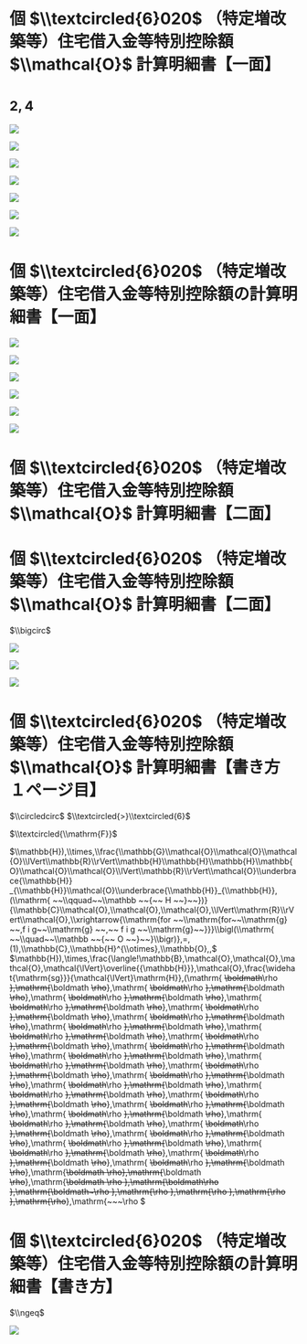 # 個 $\\textcircled{6}020$ （特定増改築等）住宅借入金等特別控除額 $\\mathcal{O}$ 計算明細書【一面】

# $^{2,4}$

![](https://www.nta.go.jp/tmp/a643b268-1a49-430a-a89f-10367069e3f5/images/4974f73fe756ecdaf3e7a68627a6ae85a69a977d90b9c789a2747dfbf78d88b0.jpg)

![](https://www.nta.go.jp/tmp/a643b268-1a49-430a-a89f-10367069e3f5/images/91c6fa65715f489894e3de39de5d48d9a807a0d3eb296567ef6dfe3e41954a5f.jpg)

![](https://www.nta.go.jp/tmp/a643b268-1a49-430a-a89f-10367069e3f5/images/eff32859af19b7a50a3d2d59122d812a0f032d33b4056c8423bf459099e9075f.jpg)

![](https://www.nta.go.jp/tmp/a643b268-1a49-430a-a89f-10367069e3f5/images/4fe503c932888cac74bfdecb13f5a9ee0c3d67f47ce1dde6e4ef533a32feab39.jpg)

![](https://www.nta.go.jp/tmp/a643b268-1a49-430a-a89f-10367069e3f5/images/09c03e7d06d0bdb045962e96f96ad092f8de4442ce5cc4e67e1882cb322cd19a.jpg)

![](https://www.nta.go.jp/tmp/a643b268-1a49-430a-a89f-10367069e3f5/images/cda38ed3a5c9ecbd1ea39a2af593c91f145cf16389756031846dbd9dd02662cc.jpg)

![](https://www.nta.go.jp/tmp/a643b268-1a49-430a-a89f-10367069e3f5/images/fdd2b897223c2a1a463c2bd6cbc78b80f4a6d19edb328a6f9b6c5ca8887a74b9.jpg)

# 個 $\\textcircled{6}020$ （特定増改築等）住宅借入金等特別控除額の計算明細書【一面】

![](https://www.nta.go.jp/tmp/a643b268-1a49-430a-a89f-10367069e3f5/images/46cfdd3b4f601ceeada2e90be719786586ff42cf37ec5e79fd56407abbcdd6b4.jpg)

![](https://www.nta.go.jp/tmp/a643b268-1a49-430a-a89f-10367069e3f5/images/af80f4d147d61074a6c7077d6f83e98df79da5f94e78f79d32238624893a0b81.jpg)

![](https://www.nta.go.jp/tmp/a643b268-1a49-430a-a89f-10367069e3f5/images/38e35b61b9ecb53718970488f6594bad514efab34dc47a6b4e97915174266bc1.jpg)

![](https://www.nta.go.jp/tmp/a643b268-1a49-430a-a89f-10367069e3f5/images/38233ac57e7824e321dba0a8247ab67542822246cc56ee19d2e13a64811cb180.jpg)

![](https://www.nta.go.jp/tmp/a643b268-1a49-430a-a89f-10367069e3f5/images/14a7723d69722814511ef1523ea223d97d919abac8655d5c577e95c884e43bd2.jpg)

![](https://www.nta.go.jp/tmp/a643b268-1a49-430a-a89f-10367069e3f5/images/1acfed3b06a75f3a26a8b8d041136766bddf207551209cfdd59fdbf7bd588e20.jpg)

# 個 $\\textcircled{6}020$ （特定増改築等）住宅借入金等特別控除額 $\\mathcal{O}$ 計算明細書【二面】

# 個 $\\textcircled{6}020$ （特定増改築等）住宅借入金等特別控除額 $\\mathcal{O}$ 計算明細書【二面】

$\\bigcirc$

![](https://www.nta.go.jp/tmp/a643b268-1a49-430a-a89f-10367069e3f5/images/828fbbdff92abd6a28a9e04929b1cfd8379e2cd0c70c8c8ff13c03ed61128d58.jpg)

![](https://www.nta.go.jp/tmp/a643b268-1a49-430a-a89f-10367069e3f5/images/fab9f83d6b862d490cc88b20a20507c900949947914d81d13c287fdc4546124d.jpg)

![](https://www.nta.go.jp/tmp/a643b268-1a49-430a-a89f-10367069e3f5/images/a078ce4c8c49c987cb87ca3fd3b6400044e63529d3d980c68cbeea5ea6b874e3.jpg)

# 個 $\\textcircled{6}020$ （特定増改築等）住宅借入金等特別控除額 $\\mathcal{O}$ 計算明細書【書き方 １ページ目】

$\\circledcirc$ $\\textcircled{>}\\textcircled{6}$

$\\textcircled{\\mathrm{F}}$

$\\mathbb{H}),\\times,\\frac{\\mathbb{G}\\mathcal{O}\\mathcal{O}\\mathcal{O}\\lVert\\mathbb{R}\\rVert\\mathbb{H}\\mathbb{H}\\mathbb{H}\\mathbb{O}\\mathcal{O}\\mathcal{O}\\lVert\\mathbb{R}\\rVert\\mathcal{O}\\underbrace{\\mathbb{H}} _{\\mathbb{H}}\\mathcal{O}\\underbrace{\\mathbb{H}}_{\\mathbb{H}},(\\mathrm{ ~~\\qquad~~\\mathbb ~~{~~ H ~~}~~})}{\\mathbb{C}\\mathcal{O},\\mathcal{O},\\mathcal{O},\\lVert\\mathrm{R}\\rVert\\mathcal{O},\\xrightarrow{\\mathrm{for ~~\\mathrm{for~~\\mathrm{g} ~~,f i g~~\\mathrm{g} ~~,~~ f i g ~~\\mathrm{g}~~}}}\\bigl(\\mathrm{ ~~\\quad~~\\mathbb ~~{~~ O ~~}~~}\\bigr)},=,(1),\\mathbb{C},\\mathbb{H}^{\\otimes},\\mathbb{O},,$ $\\mathbb{H}),\\times,\\frac{\\langle!\\mathbb{B},\\mathcal{O},\\mathcal{O},\\mathcal{O},\\mathcal{\\lVert}\\overline{{\\mathbb{H}}},\\mathcal{O},\\frac{\\widehat{\\mathrm{sg}}}{\\mathcal{\\lVert}\\mathrm{H}},(\\mathrm{ ~~\\boldmath~~\\rho ~~},\\mathrm{~~\\boldmath ~~\\rho~~},\\mathrm{ ~~\\boldmath~~\\rho ~~},\\mathrm{~~\\boldmath ~~\\rho~~},\\mathrm{ ~~\\boldmath~~\\rho ~~},\\mathrm{~~\\boldmath ~~\\rho~~},\\mathrm{ ~~\\boldmath~~\\rho ~~},\\mathrm{~~\\boldmath ~~\\rho~~},\\mathrm{ ~~\\boldmath~~\\rho ~~},\\mathrm{~~\\boldmath ~~\\rho~~},\\mathrm{ ~~\\boldmath~~\\rho ~~},\\mathrm{~~\\boldmath ~~\\rho~~},\\mathrm{ ~~\\boldmath~~\\rho ~~},\\mathrm{~~\\boldmath ~~\\rho~~},\\mathrm{ ~~\\boldmath~~\\rho ~~},\\mathrm{~~\\boldmath ~~\\rho~~},\\mathrm{ ~~\\boldmath~~\\rho ~~},\\mathrm{~~\\boldmath ~~\\rho~~},\\mathrm{ ~~\\boldmath~~\\rho ~~},\\mathrm{~~\\boldmath ~~\\rho~~},\\mathrm{ ~~\\boldmath~~\\rho ~~},\\mathrm{~~\\boldmath ~~\\rho~~},\\mathrm{ ~~\\boldmath~~\\rho ~~},\\mathrm{~~\\boldmath ~~\\rho~~},\\mathrm{ ~~\\boldmath~~\\rho ~~},\\mathrm{~~\\boldmath ~~\\rho~~},\\mathrm{ ~~\\boldmath~~\\rho ~~},\\mathrm{~~\\boldmath ~~\\rho~~},\\mathrm{ ~~\\boldmath~~\\rho ~~},\\mathrm{~~\\boldmath ~~\\rho~~},\\mathrm{ ~~\\boldmath~~\\rho ~~},\\mathrm{~~\\boldmath ~~\\rho~~},\\mathrm{ ~~\\boldmath~~\\rho ~~},\\mathrm{~~\\boldmath ~~\\rho~~},\\mathrm{ ~~\\boldmath~~\\rho ~~},\\mathrm{~~\\boldmath ~~\\rho~~},\\mathrm{ ~~\\boldmath~~\\rho ~~},\\mathrm{~~\\boldmath ~~\\rho~~},\\mathrm{ ~~\\boldmath~~\\rho ~~},\\mathrm{~~\\boldmath ~~\\rho~~},\\mathrm{ ~~\\boldmath~~\\rho ~~},\\mathrm{~~\\boldmath ~~\\rho~~},\\mathrm{ ~~\\boldmath~~\\rho ~~},\\mathrm{~~\\boldmath ~~\\rho~~},\\mathrm{ ~~\\boldmath~~\\rho ~~},\\mathrm{~~\\boldmath ~~\\rho~~},\\mathrm{ ~~\\boldmath~~\\rho ~~},\\mathrm{~~\\boldmath ~~\\rho~~},\\mathrm{ ~~\\boldmath~~\\rho ~~},\\mathrm{~~\\boldmath ~~\\rho~~},\\mathrm{ ~~\\boldmath~~\\rho ~~},\\mathrm{~~\\boldmath ~~\\rho~~},\\mathrm{~~\\boldmath ~~\\rho~~},\\mathrm{~~\\boldmath ~~\\rho~~},\\mathrm{~~\\boldmath ~~\\rho ~~},\\mathrm{~~\\boldmath~~\\rho ~~},\\mathrm{~~\\boldmath~\\rho ~~},\\mathrm{~~\\rho ~~},\\mathrm{~~\\rho ~~},\\mathrm{~~\\rho ~~},\\mathrm{~~\\rho~~},\\mathrm{~~~\\rho $

# 個 $\\textcircled{6}020$ （特定増改築等）住宅借入金等特別控除額の計算明細書【書き方】

$\\ngeq$

![](https://www.nta.go.jp/tmp/a643b268-1a49-430a-a89f-10367069e3f5/images/ed99024bb7b87e41ee74d13f48ddac420e52993784dd7a8ebd687a022c617a2f.jpg)